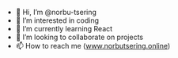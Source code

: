 - 👋 Hi, I’m @norbu-tsering
- 👀 I’m interested in coding
- 🌱 I’m currently learning React
- 💞️ I’m looking to collaborate on projects
- 📫 How to reach me (www.norbutsering.online)

<!---
norbu-tsering/norbu-tsering is a ✨ special ✨ repository because its `README.md` (this file) appears on your GitHub profile.
You can click the Preview link to take a look at your changes.
--->
